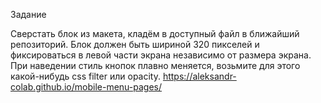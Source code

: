 Задание
 

Сверстать блок из макета, кладём в доступный файл в ближайший репозиторий. Блок должен быть шириной 320 пикселей и фиксироваться в левой части экрана независимо от размера экрана. При наведении стиль кнопок плавно меняется, возьмите для этого какой-нибудь css filter или opacity. https://aleksandr-colab.github.io/mobile-menu-pages/
